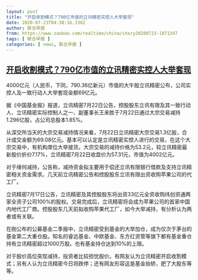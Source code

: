 ```yaml
---
layout: post
title: "开启收割模式？790亿市值的立讯精密实控人大举套现"
date: 2020-07-23T04:30:16.336Z
author: 联合早报
from: https://www.zaobao.com/realtime/china/story20200723-1071347
tags: [ 联合早报 ]
categories: [ news, 联合早报 ]
---
```

<!--1595503560000-->
[开启收割模式？790亿市值的立讯精密实控人大举套现](https://www.zaobao.com/realtime/china/story20200723-1071347)
------

<div>
<p>4000亿元（人民币，下同，790.36亿新元）市值的大牛股立讯精密公布，公司实控人及一致行动人大举套现金额69亿元。</p><p>据《中国基金报》报道，立讯精密7月22日公告，控股股东立讯有限及其一致行动人、立讯精密实际控制人之一、副董事长王来胜于7月22日通过大宗交易减持1.296亿股，占公司总股本1.85%。</p><p>从深交所当天的大宗交易减持情况来看，7月22日立讯精密大宗交易1.3亿股，合计成交金额为69.08亿元。基本可以认定是立讯精密实控人进行的交易，在这个大宗交易中，有机构席位大举接货。大宗交易的减持价格为53.2元，较立讯精密最新股价折价7.17%，立讯精密7月22日收盘价为57.31元，市值为4002亿元。</p><section id="imu"><div id="dfp-ad-imu1-wrapper" class="dfp-tag-wrapper"><div id="dfp-ad-imu1" class="dfp-tag-wrapper"></div></div></section><p>对于缘何减持，公告称，减持资金拟主要用于偿还立讯有限银行借款及支持立讯精密相关资金需求。几天前立讯精密公告和控股股东立讯有限出资收购苹果公司的代工厂。</p><p>立讯精密7月17日公告，立讯精密及其控股股东将出资33亿元全资收购纬创资通两家全资子公司100%的股权。交易完成后，立讯精密将会成为苹果公司的首家中国内地代工厂商。控股股东几天前拟收购苹果代工厂，如今大举减持，有分析认为两者或有关联。</p><p>在刚公布的公募基金二季报中，立讯精密受到基金的大举加仓，成为仅次于茅台的基金第二大重仓股。知名的睿远基金、中欧基金、东方红资管等旗下都有基金重仓持有立讯精密超过1000万股。也有基金持仓达到10%的上限。</p><p>对于股价高位突现减持，投资者比较担忧股价。有网友认为立讯精密开启收割模式；另有人认为立讯精密今日将跌停；还有网友形容这是基金抬轿，肥了大股东等等。<br></p><div id="innity-in-post"></div><div id="dfp-ad-midarticlespecial-wrapper" class="dfp-tag-wrapper"><div id="dfp-ad-midarticlespecial" class="dfp-tag-wrapper"></div></div>
</div>
